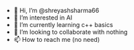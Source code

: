 - 👋 Hi, I’m @shreyashsharma66
- 👀 I’m interested in AI
- 🌱 I’m currently learning c++ basics
- 💞️ I’m looking to collaborate with nothing
- 📫 How to reach me (no need)

<!---
shreyashsharma66/shreyashsharma66 is a ✨ special ✨ repository because its `README.md` (this file) appears on your GitHub profile.
You can click the Preview link to take a look at your changes.
--->
